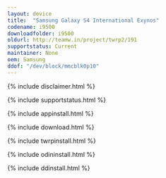 ```yaml
---
layout: device
title:  "Samsung Galaxy S4 International Exynos"
codename: i9500
downloadfolder: i9500
oldurl: http://teamw.in/project/twrp2/191
supportstatus: Current
maintainer: None
oem: Samsung
ddof: "/dev/block/mmcblk0p10"
---
```


{% include disclaimer.html %}

{% include supportstatus.html %}

{% include appinstall.html %}

{% include download.html %}

{% include twrpinstall.html %}

{% include odininstall.html %}

{% include ddinstall.html %}
